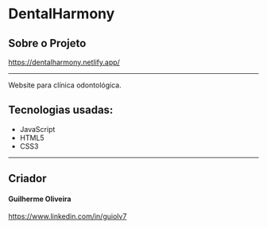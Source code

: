 <h1>DentalHarmony</h1>

<h2>Sobre o Projeto</h2>

<a href="https://dentalharmony.netlify.app/">https://dentalharmony.netlify.app/</a><hr>

Website para clínica odontológica.

<h2>Tecnologias usadas:</h2>
<ul>
  <li>JavaScript</li>
  <li>HTML5</li>
  <li>CSS3</li>
</ul><hr>

<h2>Criador</h2>
<h4>Guilherme Oliveira</h4>
<a href="https://www.linkedin.com/in/guiolv7">https://www.linkedin.com/in/guiolv7</a>
